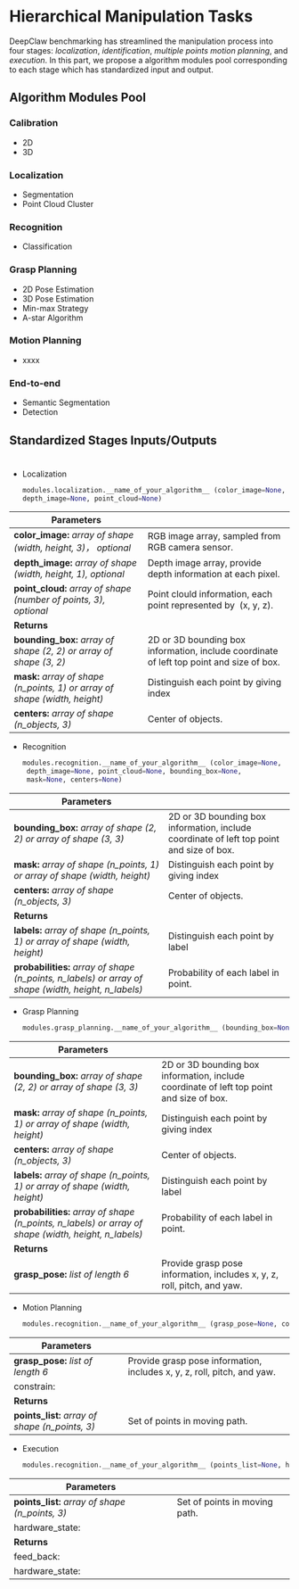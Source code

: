 # Hierarchical Manipulation Tasks

DeepClaw benchmarking has streamlined the manipulation process into four stages: *localization*, *identification*, *multiple points motion planning*, and *execution*. In this part, we propose a algorithm modules pool corresponding to each stage which has standardized input and output.

## Algorithm Modules Pool

### Calibration

- 2D
- 3D

### Localization

- Segmentation
- Point Cloud Cluster

### Recognition

- Classification

### Grasp Planning

- 2D Pose Estimation
- 3D Pose Estimation
- Min-max Strategy
- A-star Algorithm

### Motion Planning

- xxxx

### End-to-end

- Semantic Segmentation
- Detection

## Standardized Stages Inputs/Outputs

# 

- Localization
  
  ```python
  modules.localization.__name_of_your_algorithm__ (color_image=None, 
  depth_image=None, point_cloud=None)
  ```

| Parameters                                                                 |                                                                                          |
| -------------------------------------------------------------------------- | ---------------------------------------------------------------------------------------- |
| **color_image:** *array of shape (width, height, 3)， optional*             | RGB image array, sampled from RGB camera sensor.                                         |
| **depth_image:** *array of shape (width, height, 1), optional*             | Depth image array, provide depth information at each pixel.                              |
| **point_cloud:** *array of shape (number of points, 3), optional*          | Point clould information, each point represented by  (x, y, z).                          |
| **Returns**                                                                |                                                                                          |
| **bounding_box:** *array of shape (2, 2) or array of shape (3, 2)*         | 2D or 3D bounding box information, include coordinate of left top point and size of box. |
| **mask:** *array of shape (n_points, 1) or array of shape (width, height)* | Distinguish each point by giving index                                                   |
| **centers:** *array of shape (n_objects, 3)*                               | Center of objects.                                                                       |

- Recognition
  
  ```python
  modules.recognition.__name_of_your_algorithm__ (color_image=None,
   depth_image=None, point_cloud=None, bounding_box=None,
   mask=None, centers=None)
  ```

| Parameters                                                                                           |                                                                                          |
| ---------------------------------------------------------------------------------------------------- | ---------------------------------------------------------------------------------------- |
| **bounding_box:**  *array of shape (2, 2) or array of shape (3, 3)*                                  | 2D or 3D bounding box information, include coordinate of left top point and size of box. |
| **mask:**  *array of shape (n_points, 1) or array of shape (width, height)*                          | Distinguish each point by giving index                                                   |
| **centers:**  *array of shape (n_objects, 3)*                                                        | Center of objects.                                                                       |
| **Returns**                                                                                          |                                                                                          |
| **labels:** *array of shape (n_points, 1) or array of shape (width, height)*                         | Distinguish each point by label                                                          |
| **probabilities:** *array of shape (n_points, n_labels) or array of shape (width, height, n_labels)* | Probability of each label in point.                                                      |

- Grasp Planning
  
  ```python
  modules.grasp_planning.__name_of_your_algorithm__ (bounding_box=None, mask=None, centers=None, labels=None, probability=None)
  ```

| Parameters                                                                                           |                                                                                          |
| ---------------------------------------------------------------------------------------------------- | ---------------------------------------------------------------------------------------- |
| **bounding_box:**  *array of shape (2, 2) or array of shape (3, 3)*                                  | 2D or 3D bounding box information, include coordinate of left top point and size of box. |
| **mask:**  *array of shape (n_points, 1) or array of shape (width, height)*                          | Distinguish each point by giving index                                                   |
| **centers:**  *array of shape (n_objects, 3)*                                                        | Center of objects.                                                                       |
| **labels:** *array of shape (n_points, 1) or array of shape (width, height)*                         | Distinguish each point by label                                                          |
| **probabilities:** *array of shape (n_points, n_labels) or array of shape (width, height, n_labels)* | Probability of each label in point.                                                      |
| **Returns**                                                                                          |                                                                                          |
| **grasp_pose:** *list of length 6*                                                                   | Provide grasp pose information, includes x, y, z, roll, pitch, and yaw.                  |

- Motion Planning
  
  ```python
  modules.recognition.__name_of_your_algorithm__ (grasp_pose=None, constrain=None)
  ```

| Parameters                                      |                                                                         |
| ----------------------------------------------- | ----------------------------------------------------------------------- |
| **grasp_pose:**  *list of length 6*             | Provide grasp pose information, includes x, y, z, roll, pitch, and yaw. |
| constrain:                                      |                                                                         |
| **Returns**                                     |                                                                         |
| **points_list:** *array of shape (n_points, 3)* | Set of points in moving path.                                           |

- Execution
  
  ```python
  modules.recognition.__name_of_your_algorithm__ (points_list=None, hardware_state=None)
  ```

| Parameters                                       |                               |
| ------------------------------------------------ | ----------------------------- |
| **points_list:**  *array of shape (n_points, 3)* | Set of points in moving path. |
| hardware_state:                                  |                               |
| **Returns**                                      |                               |
| feed_back:                                       |                               |
| hardware_state:                                  |                               |
